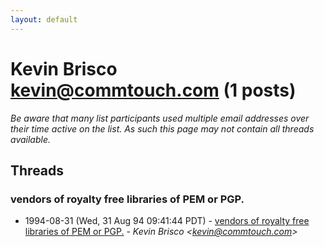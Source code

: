 ```yaml
---
layout: default
---
```


# Kevin Brisco <kevin@commtouch.com> (1 posts)

_Be aware that many list participants used multiple email addresses over their time active on the list. As such this page may not contain all threads available._

## Threads

### vendors of royalty free libraries of PEM or PGP.
+ 1994-08-31 (Wed, 31 Aug 94 09:41:44 PDT) - [vendors of royalty free libraries of PEM or PGP.](/archive/1994/08/b80034c18bb37034ffd52568f3fc769b4ffef53e39412f255dbfcfacac1fc2a4) - _Kevin Brisco \<kevin@commtouch.com\>_

